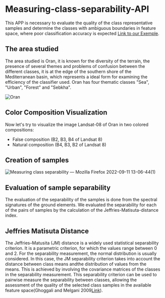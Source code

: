 # Measuring-class-separability-API
This APP is necessary to evaluate the quality of the class representative samples and determine the classes with ambiguous boundaries in feature space, where poor classification accuracy is expected [Link to our Exemple](https://ibtissem.users.earthengine.app/view/measuring-class-separability).

## The area studied
The area studied is Oran, it is known for the diversity of the terrain, the presence of several themes and problems of confusion between the different classes, it is at the edge of the southern shore of the Mediterranean basin, which represents a ideal form for examining the efficiency of the classifier used.
Oran has four thematic classes "Sea", "Urban", "Forest" and "Sebkha".

![Oran](https://user-images.githubusercontent.com/101288856/189245480-8d5c25d6-2189-46a9-ab54-c2a5e6ec0713.png)

## Color Composition Visualization
Now let's try to visualize the image Landsat-08 of Oran in two colored compositions:
- False composition (B2, B3, B4 of Landsat 8)
- Natural composition (B4, B3, B2 of Landsat 8)

## Creation of samples
![Measuring class separability — Mozilla Firefox 2022-09-11 13-06-44(1)](https://user-images.githubusercontent.com/101288856/189526941-cde8e837-5972-4408-a45d-23c6fbc3b929.gif)

## Evaluation of sample separability
The evaluation of the separability of the samples is done from the spectral signatures of the ground elements. We evaluated the separability for each of the pairs of samples by the calculation of the Jeffries-Matisuta-distance index.

## Jeffries Matisuta Distance
The Jeffries–Matusita (JM) distance is a widely used statistical separability criterion. It is a parametric criterion, for which the values range between 0 and 2. For the separability measurement, the normal distribution is usually considered. In this case, the JM separability criterion takes into account the distance between class means andthe distribution of values from the means. This is achieved by involving the covariance matrices of the classes in the separability measurement. This separability criterion can be used to pairwise measure the separability between classes, allowing the assessment of the quality of the selected class samples in the available feature space(Ghoggali and Melgani 2009[Link](https://ieeexplore.ieee.org/document/4806102)).
